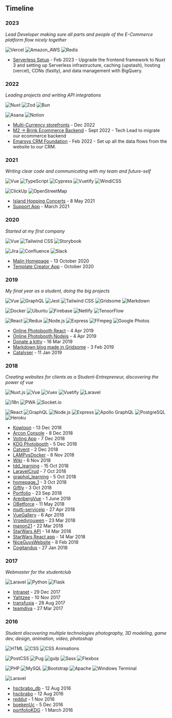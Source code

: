 ## Timeline

### 2023

_Lead Developer making sure all parts and people of the E-Commerce platform flow nicely together_

<p>
  <img alt="Vercel" src="https://img.shields.io/badge/Vercel-000000?style=for-the-badge&logo=vercel&logoColor=white"/>
  <img alt="Amazon_AWS" src="https://img.shields.io/badge/Amazon_AWS-FF9900?style=for-the-badge&logo=amazonaws&logoColor=white"/>
  <img alt="Redis" src="https://img.shields.io/badge/redis-%23DD0031.svg?&style=for-the-badge&logo=redis&logoColor=white"/>
</p>

- [Serverless Setup](https://perjor.notion.site/What-is-Project-Serverlessify-415ed674ae5f4fa899dc6560e2242b89?pvs=4) - Feb 2023 - Upgrade the frontend framework to Nuxt 3 and setting up Serverless infrastructure, caching (upstash), hosting (vercel), CDNs (fastly), and data management with BigQuery.

### 2022

_Leading projects and writing API integrations_

<p>
  <img alt="Nuxt" src="https://img.shields.io/badge/Nuxt-002E3B?style=for-the-badge&logo=nuxtdotjs&logoColor=#00DC82"/>
  <img alt="Zod" src="https://img.shields.io/badge/-Zod-%233068B7?style=for-the-badge"/>
  <img alt="Bun" src="https://img.shields.io/badge/Bun-%23000000.svg?style=for-the-badge&logo=bun&logoColor=white"/>
</p>

<p>
  <img alt="Asana" src="https://img.shields.io/badge/-Asana-f06a6a?style=for-the-badge"/>
  <img alt="Notion" src="https://img.shields.io/badge/Notion-%23000000.svg?style=for-the-badge&logo=notion&logoColor=white"/>
</p>

- [Multi-Currency storefronts](https://perjor.notion.site/Multi-Currency-storefronts-0ac5943f24a64309ab951adf2096f94f) - Dec 2022
- [M2 → Brink Ecommerce Backend](https://perjor.notion.site/Brink-Adyen-Sessions-Checkout-flow-0c77c3dc81c1414cbff93fbc317d4591) - Sept 2022 - Tech Lead to migrate our ecommerce backend
- [Emarsys CRM Foundation](https://perjor.notion.site/Emarsys-CRM-Data-Foundation-fda3f426c1de4c0caf1a560e2728e850) - Feb 2022 - Set up all the data flows from the website to our CRM.

### 2021

_Writing clear code and communicating with my team and future-self_

<p>
  <img alt="Vue" src="https://img.shields.io/badge/-Vue%203-4FC08D?logo=vue-dot-js&logoColor=white&style=for-the-badge"/>
  <img alt="TypeScript" src="https://img.shields.io/badge/-TypeScript-3178C6?logo=TypeScript&logoColor=white&style=for-the-badge"/>
  <img alt="Cypress" src="https://img.shields.io/badge/-Cypress-17202C?logo=cypress&logoColor=white&style=for-the-badge"/>
  <img alt="Vuetify" src="https://img.shields.io/badge/-Vuetify-1867C0?logo=Vuetify&logoColor=white&style=for-the-badge"/>
  <img alt="WindiCSS" src="https://img.shields.io/badge/windicss-48B0F1.svg?style=for-the-badge&logo=windi-css&logoColor=white"/>
</p>

<p>
  <img alt="ClickUp" src="https://img.shields.io/badge/-ClickUp-7B68EE?logo=ClickUp&logoColor=white&style=for-the-badge"/>
  <img alt="OpenStreetMap" src="https://img.shields.io/badge/-OpenStreetMap-7EBC6F?logo=OpenStreetMap&logoColor=white&style=for-the-badge"/>
</p>

- [Island Hopping Concerts](https://github.com/jordypereira/malin-project-island-hopping) - 8 May 2021
- [Support App](https://www.notion.so/perjor/B-da-Support-c8c40021898148cdad2e79cbfe83d926) - March 2021

### 2020

_Started at my first company_

<p>
  <img alt="Vue" src="https://img.shields.io/badge/-Vue-4FC08D?logo=vue-dot-js&logoColor=white&style=for-the-badge"/>
  <img alt="Tailwind CSS" src="https://img.shields.io/badge/-TailwindCSS-38B2AC?logo=tailwind-css&logoColor=white&style=for-the-badge"/>
  <img alt="Storybook" src="https://img.shields.io/badge/-Storybook-FF4785?logo=storybook&logoColor=white&style=for-the-badge"/>
</p>

<p>
  <img alt="Jira" src="https://img.shields.io/badge/-Jira-0052CC?logo=Jira&logoColor=white&style=for-the-badge"/>
  <img alt="Confluence" src="https://img.shields.io/badge/-Confluence-172B4D?logo=Confluence&logoColor=white&style=for-the-badge"/>
  <img alt="Slack" src="https://img.shields.io/badge/-Slack-4A154B?logo=Slack&logoColor=white&style=for-the-badge"/>
</p>

- [Malin Homepage](https://github.com/jordypereira/malin-first-website) - 13 October 2020
- [Template Creator App](https://perjor.notion.site/Template-Creator-with-dragging-tags-c919d23acffc49bd865a660215a81996) - October 2020

### 2019

_My final year as a student, doing the big projects_

<p>
  <img alt="Vue" src="https://img.shields.io/badge/-Vue-4FC08D?logo=vue-dot-js&logoColor=white&style=for-the-badge"/>
  <img alt="GraphQL" src="https://img.shields.io/badge/-GraphQL-E434AA?logo=graphql&logoColor=white&style=for-the-badge"/>
  <img alt="Jest" src="https://img.shields.io/badge/-Jest-C21325?logo=Jest&logoColor=white&style=for-the-badge"/>
  <img alt="Tailwind CSS" src="https://img.shields.io/badge/-TailwindCSS-38B2AC?logo=tailwind-css&logoColor=white&style=for-the-badge"/>
  <img alt="Gridsome" src="https://img.shields.io/badge/-Gridsome-00A672?logo=Gridsome&logoColor=white&style=for-the-badge"/>
  <img alt="Markdown" src="https://img.shields.io/badge/-Markdown-000000?logo=Markdown&logoColor=white&style=for-the-badge"/>
</p>

<p>
  <img alt="Docker" src="https://img.shields.io/badge/-Docker-2496ED?logo=Docker&logoColor=white&style=for-the-badge"/>
  <img alt="Ubuntu" src="https://img.shields.io/badge/-Ubuntu-E95420?logo=Ubuntu&logoColor=white&style=for-the-badge"/>
  <img alt="Firebase" src="https://img.shields.io/badge/-Firebase-FFCA28?logo=firebase&logoColor=black&style=for-the-badge"/>
  <img alt="Netlify" src="https://img.shields.io/badge/-Netlify-00C7B7?logo=Netlify&logoColor=white&style=for-the-badge"/>
  <img alt="TensorFlow" src="https://img.shields.io/badge/-TensorFlow-FF6F00?logo=TensorFlow&logoColor=white&style=for-the-badge"/>
</p>

<p>
  <img alt="React" src="https://img.shields.io/badge/-React-61DAFB?logo=react&logoColor=black&style=for-the-badge"/>
  <img alt="Redux" src="https://img.shields.io/badge/-Redux-764ABC?logo=Redux&logoColor=black&style=for-the-badge"/>
  <img alt="Node.js" src="https://img.shields.io/badge/node.js-6DA55F?style=for-the-badge&logo=node.js&logoColor=white">
  <img alt="Express" src="https://img.shields.io/badge/-Express-000000?logo=Express&logoColor=white&style=for-the-badge"/>
  <img alt="FFmpeg" src="https://img.shields.io/badge/-FFmpeg-007808?logo=FFmpeg&logoColor=white&style=for-the-badge"/>
  <img alt="Google Photos" src="https://img.shields.io/badge/-Google%20Photos-4285F4?logo=Google-Photos&logoColor=white&style=for-the-badge"/>
</p>

- [Online Photobooth React](https://github.com/online-photobooth/online-photobooth) - 4 Apr 2019
- [Online Photobooth Nodejs](https://github.com/online-photobooth/Server) - 4 Apr 2019
- [Donate a kitty](https://github.com/jordypereira/manon/tree/master/22) - 16 Mar 2019
- [Markdown blog made in Gridsome](https://github.com/jordypereira/blog.jordypereira.be) - 3 Feb 2019
- [Catalyser](https://github.com/jordypereira/catalyser) - 11 Jan 2019

### 2018

_Creating websites for clients as a Student-Entrepreneur, discovering the power of vue_

<p>
  <img alt="Nuxt.js" src="https://img.shields.io/badge/-Nuxt.js-00C58E?logo=Nuxt-dot-js&logoColor=white&style=for-the-badge">
  <img alt="Vue" src="https://img.shields.io/badge/vuejs-%2335495e.svg?style=for-the-badge&logo=vuedotjs&logoColor=%234FC08D"/>
  <img alt="Vuex" src="https://img.shields.io/badge/-Vuex-4FC08D?logo=vue-dot-js&logoColor=white&style=for-the-badge"/>
  <img alt="Vuetify" src="https://img.shields.io/badge/-Vuetify-1867C0?logo=Vuetify&logoColor=white&style=for-the-badge"/>
  <img alt="Laravel" src="https://img.shields.io/badge/-Laravel-FF2D20?logo=Laravel&logoColor=white&style=for-the-badge"/>
</p>

<p>
  <img alt="i18n" src="https://img.shields.io/badge/-i18n-1F1F1F?logo=Instapaper&logoColor=white&style=for-the-badge">
  <img alt="PWA" src="https://img.shields.io/badge/-PWA-1F1F1F?logo=palo-alto-software&logoColor=white&style=for-the-badge">
  <img alt="Socket.io" src="https://img.shields.io/badge/-Socket.io-010101?logo=Socket-dot-io&logoColor=white&style=for-the-badge">
</p>

<p>
  <img alt="React" src="https://img.shields.io/badge/-React-61DAFB?logo=react&logoColor=black&style=for-the-badge"/>
  <img alt="GraphQL" src="https://img.shields.io/badge/-GraphQL-E434AA?logo=graphql&logoColor=white&style=for-the-badge"/>
  <img alt="Node.js" src="https://img.shields.io/badge/-Node.js-339933?logo=node-dot-js&logoColor=white&style=for-the-badge">
  <img alt="Express" src="https://img.shields.io/badge/-Express-000000?logo=Express&logoColor=white&style=for-the-badge"/>
  <img alt="Apollo GraphQL" src="https://img.shields.io/badge/-Apollo%20GraphQL-311C87?logo=Apollo-GraphQL&logoColor=white&style=for-the-badge"/>
  <img alt="PostgreSQL" src="https://img.shields.io/badge/-PostgreSQL-336791?logo=PostgreSQL&logoColor=white&style=for-the-badge"/>
  <img alt="Heroku" src="https://img.shields.io/badge/-Heroku-430098?logo=Heroku&logoColor=white&style=for-the-badge"/>
</p>

- [Kowloon](https://github.com/jordypereira/kowloon) - 13 Dec 2018
- [Arcon Console](https://github.com/Arcon-web/arcon-platform) - 8 Dec 2018
- [Voting App](https://github.com/Wunderhack-boys/voting-app) - 7 Dec 2018
- [KDG Photobooth](https://github.com/KdG-Photobooth/Server) - 5 Dec 2018
- [Catvent](https://github.com/jordypereira/catvent) - 2 Dec 2018
- [LAMPvsDocker] - 8 Nov 2018
- [Wiki](https://github.com/jordypereira/wiki) - 6 Nov 2018
- [tdd_learning] - 15 Oct 2018
- [LaravelCrud](https://github.com/jordypereira/Laravel_ContactManager) - 7 Oct 2018
- [graphql_learning] - 5 Oct 2018
- [homepage_1](https://github.com/jordypereira/jordypereira.be) - 3 Oct 2018
- [Giftly] - 3 Oct 2018
- [Portfolio](https://github.com/jordypereira/portfolio.jordypereira.be) - 23 Sep 2018
- [ArenbergVue] - 1 June 2018
- [OBetforce](https://github.com/jordypereira/OBetforce-v1) - 11 May 2018
- [multi-servicejp] - 27 Apr 2018
- [VueGallery] - 6 Apr 2018
- [Vroedvrouwen](https://github.com/jordypereira/Vroedvrouwen) - 23 Mar 2018
- [manon21](https://github.com/jordypereira/manon21) - 22 Mar 2018
- [StarWars API](https://github.com/jordypereira/starwarsApp-API) - 14 Mar 2018
- [StarWars React app](https://github.com/jordypereira/starwarsApp-REACT) - 14 Mar 2018
- [NiceGuysWebsite] - 8 Feb 2018
- [Cogitandus](https://github.com/jordypereira/Cogitandus) - 27 Jan 2018

### 2017

_Webmaster for the studentclub_

<p>
  <img alt="Laravel" src="https://img.shields.io/badge/-Laravel-FF2D20?logo=Laravel&logoColor=white&style=for-the-badge"/>
  <img alt="Python" src="https://img.shields.io/badge/-Python-3776AB?logo=Python&logoColor=white&style=for-the-badge"/>
  <img alt="Flask" src="https://img.shields.io/badge/-Flask-000000?logo=Flask&logoColor=white&style=for-the-badge"/>
</p>

- [Intranet](https://github.com/jordypereira/secu_school) - 29 Dec 2017
- [Yahtzee] - 10 Nov 2017
- [transfusia] - 28 Aug 2017
- [teamdiva] - 27 Mar 2017

### 2016

_Student discovering multiple technologies_
_photography, 3D modeling, game dev, design, animation, video, photoshop_

<p>
  <img alt="HTML" src="https://img.shields.io/badge/-HTML-E34F26?logo=html5&logoColor=white&style=for-the-badge">
  <img alt="CSS" src="https://img.shields.io/badge/-CSS-1572B6?logo=css3&logoColor=white&style=for-the-badge">
  <img alt="CSS Animations" src="https://img.shields.io/badge/-CSS%20Animations-F43059?logo=css-wizardry&logoColor=white&style=for-the-badge">
</p>

<p>
  <img alt="PostCSS" src="https://img.shields.io/badge/-PostCSS-DD3A0A?logo=postcss&logoColor=white&style=for-the-badge">
  <img alt="Pug" src="https://img.shields.io/badge/-Pug-A86454?logo=pug&logoColor=white&style=for-the-badge">
  <img alt="gulp" src="https://img.shields.io/badge/-gulp-CF4647?logo=gulp&logoColor=white&style=for-the-badge">
  <img alt="Sass" src="https://img.shields.io/badge/-Sass-CC6699?logo=Sass&logoColor=white&style=for-the-badge">
  <img alt="Flexbox" src="https://img.shields.io/badge/-Flexbox-1572B6?logo=css3&logoColor=white&style=for-the-badge">
</p>

<p>
  <img alt="PHP" src="https://img.shields.io/badge/-PHP-777BB4?logo=PHP&logoColor=white&style=for-the-badge">
  <img alt="MySQL" src="https://img.shields.io/badge/-MySQL-4479A1?logo=MySQL&logoColor=white&style=for-the-badge">
  <img alt="Bootstrap" src="https://img.shields.io/badge/-Bootstrap-7952B3?logo=Bootstrap&logoColor=white&style=for-the-badge">
  <img alt="Apache" src="https://img.shields.io/badge/-Apache-D22128?logo=Apache&logoColor=white&style=for-the-badge">
  <img alt="Windows Terminal" src="https://img.shields.io/badge/-Terminal-4D4D4D?logo=Windows-Terminal&logoColor=white&style=for-the-badge"/>
</p>

<p>
  <img alt="Laravel" src="https://img.shields.io/badge/-Laravel-FF2D20?logo=Laravel&logoColor=white&style=for-the-badge"/>
</p>

- [hscbrabo_db] - 12 Aug 2016
- [hscbrabo] - 12 Aug 2016
- [reddut] - 1 Nov 2016
- [boekenUc] - 5 Dec 2016
- [portfolioKDG] - 1 March 2016

[multi-servicejp]: https://github.com/jordypereira/multi-servicejp
[LAMPvsDocker]: https://github.com/jordypereira/lampvsdocker
[tdd_learning]: https://github.com/jordypereira/learn_testing
[graphql_learning]: https://github.com/jordypereira/graphql_learning_process
[VueGallery]: https://github.com/jordypereira/VueGallery
[ArenbergVue]: https://github.com/jordypereira/Arenberg-Vue
[manon21]: https://github.com/jordypereira/Cogitandus
[giftly]: https://github.com/jordypereira/giftly
[NiceGuysWebsite]: https://github.com/jordypereira/NiceGuysWebsite
[Yahtzee]: https://github.com/jordypereira/yahtzee
[teamdiva]: https://github.com/jordypereira/teamdiva
[transfusia]: https://github.com/jordypereira/transfusia
[Reddut]: https://github.com/jordypereira/Reddut
[boekenUc]: https://github.com/jordypereira/boeken-uc
[portfolioKDG]: https://github.com/jordypereira/portfolioKDG
[hscbrabo]: https://www.notion.so/perjor/HSC-Brabo-frontend-dc457cd859ed47cdafabb33dec2f55de
[hscbrabo_db]: https://www.notion.so/perjor/HSC-Brabo-backend-b0f3c6c314ca4543b76a37c55e9d304a
